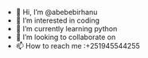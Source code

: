- 👋 Hi, I’m @abebebirhanu
- 👀 I’m interested in coding 
- 🌱 I’m currently learning python
- 💞️ I’m looking to collaborate on 
- 📫 How to reach me :+251945544255

<!---
abebebirhanu/abebebirhanu is a ✨ special ✨ repository because its `README.md` (this file) appears on your GitHub profile.
You can click the Preview link to take a look at your changes.
--->
